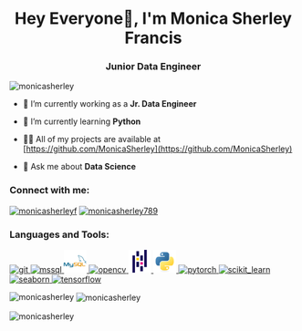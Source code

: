 <h1 align="center">Hey Everyone👋, I'm Monica Sherley Francis</h1>
<h3 align="center">Junior Data Engineer</h3>

<p align="left"> <img src="https://komarev.com/ghpvc/?username=monicasherley&label=Profile%20views&color=0e75b6&style=flat" alt="monicasherley" /> </p>

- 🔭 I’m currently working as a **Jr. Data Engineer**

- 🌱 I’m currently learning **Python**

- 👨‍💻 All of my projects are available at [https://github.com/MonicaSherley](https://github.com/MonicaSherley)

- 💬 Ask me about **Data Science**

<h3 align="left">Connect with me:</h3>
<p align="left">
<a href="https://linkedin.com/in/monicasherleyf" target="blank"><img align="center" src="https://raw.githubusercontent.com/rahuldkjain/github-profile-readme-generator/master/src/images/icons/Social/linked-in-alt.svg" alt="monicasherleyf" height="30" width="40" /></a>
<a href="https://www.hackerrank.com/monicasherley789" target="blank"><img align="center" src="https://raw.githubusercontent.com/rahuldkjain/github-profile-readme-generator/master/src/images/icons/Social/hackerrank.svg" alt="monicasherley789" height="30" width="40" /></a>
</p>

<h3 align="left">Languages and Tools:</h3>
<p align="left"> <a href="https://git-scm.com/" target="_blank" rel="noreferrer"> <img src="https://www.vectorlogo.zone/logos/git-scm/git-scm-icon.svg" alt="git" width="40" height="40"/> </a> <a href="https://www.microsoft.com/en-us/sql-server" target="_blank" rel="noreferrer"> <img src="https://www.svgrepo.com/show/303229/microsoft-sql-server-logo.svg" alt="mssql" width="40" height="40"/> </a> <a href="https://www.mysql.com/" target="_blank" rel="noreferrer"> <img src="https://raw.githubusercontent.com/devicons/devicon/master/icons/mysql/mysql-original-wordmark.svg" alt="mysql" width="40" height="40"/> </a> <a href="https://opencv.org/" target="_blank" rel="noreferrer"> <img src="https://www.vectorlogo.zone/logos/opencv/opencv-icon.svg" alt="opencv" width="40" height="40"/> </a> <a href="https://pandas.pydata.org/" target="_blank" rel="noreferrer"> <img src="https://raw.githubusercontent.com/devicons/devicon/2ae2a900d2f041da66e950e4d48052658d850630/icons/pandas/pandas-original.svg" alt="pandas" width="40" height="40"/> </a> <a href="https://www.python.org" target="_blank" rel="noreferrer"> <img src="https://raw.githubusercontent.com/devicons/devicon/master/icons/python/python-original.svg" alt="python" width="40" height="40"/> </a> <a href="https://pytorch.org/" target="_blank" rel="noreferrer"> <img src="https://www.vectorlogo.zone/logos/pytorch/pytorch-icon.svg" alt="pytorch" width="40" height="40"/> </a> <a href="https://scikit-learn.org/" target="_blank" rel="noreferrer"> <img src="https://upload.wikimedia.org/wikipedia/commons/0/05/Scikit_learn_logo_small.svg" alt="scikit_learn" width="40" height="40"/> </a> <a href="https://seaborn.pydata.org/" target="_blank" rel="noreferrer"> <img src="https://seaborn.pydata.org/_images/logo-mark-lightbg.svg" alt="seaborn" width="40" height="40"/> </a> <a href="https://www.tensorflow.org" target="_blank" rel="noreferrer"> <img src="https://www.vectorlogo.zone/logos/tensorflow/tensorflow-icon.svg" alt="tensorflow" width="40" height="40"/> </a> </p>

<p><img align="left" src="https://github-readme-stats.vercel.app/api/top-langs?username=monicasherley&show_icons=true&locale=en&layout=compact" alt="monicasherley" /></p>

<p>&nbsp;<img align="center" src="https://github-readme-stats.vercel.app/api?username=monicasherley&show_icons=true&locale=en" alt="monicasherley" /></p>

<p><img align="center" src="https://github-readme-streak-stats.herokuapp.com/?user=monicasherley&" alt="monicasherley" /></p>
